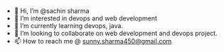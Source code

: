- 👋 Hi, I’m @sachin sharma 
- 👀 I’m interested in devops and web development 
- 🌱 I’m currently learning devops, java. 
- 💞️ I’m looking to collaborate on web development and devops project.
- 📫 How to reach me  @ sunny.sharma450@gmail.com

<!---
sachin-mithlesh/sachin-mithlesh is a ✨ special ✨ repository because its `README.md` (this file) appears on your GitHub profile.
You can click the Preview link to take a look at your changes.
--->
